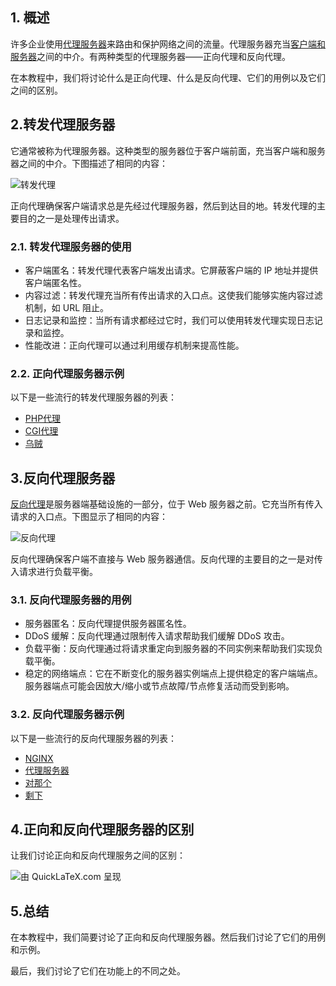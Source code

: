 ## 1. 概述

许多企业使用[代理服务器](https://en.wikipedia.org/wiki/Proxy_server)来路由和保护网络之间的流量。代理服务器充当[客户端和服务器](https://www.baeldung.com/cs/client-vs-server-terminology)之间的中介。有两种类型的代理服务器——正向代理和反向代理。

在本教程中，我们将讨论什么是正向代理、什么是反向代理、它们的用例以及它们之间的区别。

## 2.转发代理服务器

它通常被称为代理服务器。这种类型的服务器位于客户端前面，充当客户端和服务器之间的中介。下图描述了相同的内容：

![转发代理](https://www.baeldung.com/wp-content/uploads/sites/4/2022/03/forward-proxy.png)

正向代理确保客户端请求总是先经过代理服务器，然后到达目的地。转发代理的主要目的之一是处理传出请求。

### 2.1. 转发代理服务器的使用

-   客户端匿名：转发代理代表客户端发出请求。它屏蔽客户端的 IP 地址并提供客户端匿名性。
-   内容过滤：转发代理充当所有传出请求的入口点。这使我们能够实施内容过滤机制，如 URL 阻止。
-   日志记录和监控：当所有请求都经过它时，我们可以使用转发代理实现日志记录和监控。
-   性能改进：正向代理可以通过利用缓存机制来提高性能。

### 2.2. 正向代理服务器示例

以下是一些流行的转发代理服务器的列表：

-   [PHP代理](https://www.php-proxy.com/)
-   [CGI代理](https://www.jmarshall.com/tools/cgiproxy/)
-   [乌贼](http://www.squid-cache.org/)

## 3.反向代理服务器

[反向代理](https://www.baeldung.com/cs/api-gateway-vs-reverse-proxy)是服务器端基础设施的一部分，位于 Web 服务器之前。它充当所有传入请求的入口点。下图显示了相同的内容：

![反向代理](https://www.baeldung.com/wp-content/uploads/sites/4/2022/03/reverse-proxy.png)

反向代理确保客户端不直接与 Web 服务器通信。反向代理的主要目的之一是对传入请求进行负载平衡。

### 3.1. 反向代理服务器的用例

-   服务器匿名：反向代理提供服务器匿名性。
-   DDoS 缓解：反向代理通过限制传入请求帮助我们缓解 DDoS 攻击。
-   负载平衡：反向代理通过将请求重定向到服务器的不同实例来帮助我们实现负载平衡。
-   稳定的网络端点：它在不断变化的服务器实例端点上提供稳定的客户端端点。服务器端点可能会因放大/缩小或节点故障/节点修复活动而受到影响。

### 3.2. 反向代理服务器示例

以下是一些流行的反向代理服务器的列表：

-   [NGINX](https://www.nginx.com/)
-   [代理服务器](https://www.haproxy.com/)
-   [对那个](https://istio.io/)
-   [剩下](https://linkerd.io/)

## 4.正向和反向代理服务器的区别

让我们讨论正向和反向代理服务之间的区别：

![由 QuickLaTeX.com 呈现](https://www.baeldung.com/wp-content/ql-cache/quicklatex.com-62c24bda205f211951ee2d24c3d280f1_l3.svg)

## 5.总结

在本教程中，我们简要讨论了正向和反向代理服务器。然后我们讨论了它们的用例和示例。

最后，我们讨论了它们在功能上的不同之处。